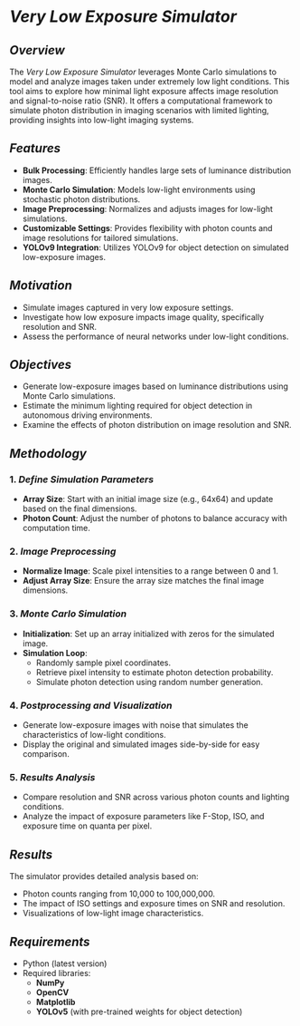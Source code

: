 # *Very Low Exposure Simulator*

## *Overview*
The *Very Low Exposure Simulator* leverages Monte Carlo simulations to model and analyze images taken under extremely low light conditions. This tool aims to explore how minimal light exposure affects image resolution and signal-to-noise ratio (SNR). It offers a computational framework to simulate photon distribution in imaging scenarios with limited lighting, providing insights into low-light imaging systems.

## *Features*
- **Bulk Processing**: Efficiently handles large sets of luminance distribution images.
- **Monte Carlo Simulation**: Models low-light environments using stochastic photon distributions.
- **Image Preprocessing**: Normalizes and adjusts images for low-light simulations.
- **Customizable Settings**: Provides flexibility with photon counts and image resolutions for tailored simulations.
- **YOLOv9 Integration**: Utilizes YOLOv9 for object detection on simulated low-exposure images.

## *Motivation*
- Simulate images captured in very low exposure settings.
- Investigate how low exposure impacts image quality, specifically resolution and SNR.
- Assess the performance of neural networks under low-light conditions.

## *Objectives*
- Generate low-exposure images based on luminance distributions using Monte Carlo simulations.
- Estimate the minimum lighting required for object detection in autonomous driving environments.
- Examine the effects of photon distribution on image resolution and SNR.

## *Methodology*

### 1. *Define Simulation Parameters*
- **Array Size**: Start with an initial image size (e.g., 64x64) and update based on the final dimensions.
- **Photon Count**: Adjust the number of photons to balance accuracy with computation time.

### 2. *Image Preprocessing*
- **Normalize Image**: Scale pixel intensities to a range between 0 and 1.
- **Adjust Array Size**: Ensure the array size matches the final image dimensions.

### 3. *Monte Carlo Simulation*
- **Initialization**: Set up an array initialized with zeros for the simulated image.
- **Simulation Loop**:
  - Randomly sample pixel coordinates.
  - Retrieve pixel intensity to estimate photon detection probability.
  - Simulate photon detection using random number generation.

### 4. *Postprocessing and Visualization*
- Generate low-exposure images with noise that simulates the characteristics of low-light conditions.
- Display the original and simulated images side-by-side for easy comparison.

### 5. *Results Analysis*
- Compare resolution and SNR across various photon counts and lighting conditions.
- Analyze the impact of exposure parameters like F-Stop, ISO, and exposure time on quanta per pixel.

## *Results*
The simulator provides detailed analysis based on:
- Photon counts ranging from 10,000 to 100,000,000.
- The impact of ISO settings and exposure times on SNR and resolution.
- Visualizations of low-light image characteristics.

## *Requirements*
- Python (latest version)
- Required libraries:
  - **NumPy**
  - **OpenCV**
  - **Matplotlib**
  - **YOLOv5** (with pre-trained weights for object detection)

